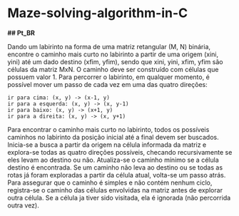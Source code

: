﻿# Maze-solving-algorithm-in-C
 
**## Pt_BR**

Dando um labirinto na forma de uma matriz retangular (M, N) binária, encontre o caminho mais curto no labirinto a partir de uma origem (xini, yini) até um dado destino (xfim, yfim), sendo que xini, yini, xfim, yfim são células da matriz MxN. O caminho deve ser construído com células que possuem valor 1. Para percorrer o labirinto, em qualquer momento, é possível mover um passo de cada vez em uma das quatro direções:

    ir para cima: (x, y) -> (x-1, y)
    ir para a esquerda: (x, y) -> (x, y-1)
    ir para baixo: (x, y) -> (x+1, y)
    ir para a direita: (x, y) -> (x, y+1)
Para encontrar o caminho mais curto no labirinto, todos os possíveis caminhos no labirinto da posição inicial até a final devem ser buscados. Inicia-se a busca a partir da origem na célula informada da matriz e explora-se todas as quatro direções possíveis, checando recursivamente se eles levam ao destino ou não. Atualiza-se o caminho mínimo se a célula destino é encontrada. Se um caminho não leva ao destino ou se todas as rotas já foram exploradas a partir da célula atual, volta-se um passo atrás. Para assegurar que o caminho é simples e não contém nenhum ciclo, registra-se o caminho das células envolvidas na matriz antes de explorar outra célula. Se a célula ja tiver sido visitada, ela é ignorada (não percorrida outra vez).
